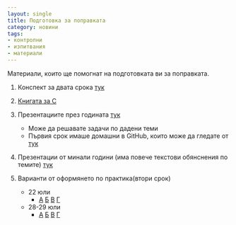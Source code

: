 ```yaml
---
layout: single
title: Подготовка за поправката
category: новини
tags:
- контролни
- изпитвания
- материали
---
```


Материали, които ще помогнат на подготовката ви за поправката.

1. Конспект за двата срока [тук](https://elsys.github.io/c-programming/2017/05/Finals-Information)

1. [Книгата за C](https://en.wikipedia.org/wiki/The_C_Programming_Language)

1. Презентациите през годината [тук](https://elsys.github.io/c-programming/category#%D0%BB%D0%B5%D0%BA%D1%86%D0%B8%D0%B8)
    * Може да решавате задачи по дадени теми
    * Първия срок имаше домашни в GitHub, които може да гледате от [тук](https://github.com/elsys/c-programming-homework)

1. Презентации от минали години (има повече текстови обянснения по темите) [тук](http://lubo.elsys-bg.org/c-programming/2008-2009/)

1. Варианти от оформянето по практика(втори срок)
    * 22 юли
        * [А](https://drive.google.com/open?id=1kzKd-Cc-8Px0iiu7fIQLm_H6EmoveWlVQCj2aZSPFJI)
        [Б](https://drive.google.com/open?id=13Zv7q-DRcH2JUw6baYm45EEF8bgf8bSue8DNjQzSqWc)
        [В](https://drive.google.com/open?id=1wfVgXx8IwYnG08wcurVxy5hX00k9dCyYooGfV1AiBtw)
        [Г](https://drive.google.com/open?id=1t_no2FfugmsK4bySBXxs3pwtXCcZUAGob_bs3hPgWzE)
    * 28-29 юли
        * [А](https://docs.google.com/document/d/1A_VNWyoL5-qO_HGrvbAxccXAXOBwneyxpiMz-3dNXqY/edit?usp=sharing)
        [Б](https://docs.google.com/document/d/1WX4WYftP91_zqBg-jDMI1vrgKMc1A8P42OGfV2dykXU/edit?usp=sharing)
        [В](https://docs.google.com/document/d/1t4Ed9QHyH9qwnMmMxEX6wNYBp-70X2M45dH5blAoDzo/edit?usp=sharing)
        [Г](https://docs.google.com/document/d/1s1yDWcY_Y_hY5K9kCkCc0AP4KEhD4yPMdW-7YuZMs_U/edit?usp=sharing)
